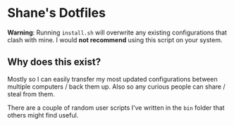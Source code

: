 # Shane's Dotfiles

**Warning**: Running `install.sh` will overwrite any existing configurations that clash with mine. 
I would **not recommend** using this script on your system.

## Why does this exist?

Mostly so I can easily transfer my most updated configurations between multiple computers / back them up.
Also so any curious people can share / steal from them.

There are a couple of random user scripts I've written in the `bin` folder that others might find useful.
